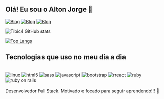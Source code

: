 ## Olá! Eu sou o Alton Jorge 👋


[![Blog](https://img.shields.io/badge/Gmail-D14836?style=for-the-badge&logo=gmail&logoColor=white)](bicagold@gmail.com)
[![Blog](https://img.shields.io/badge/WhatsApp-25D366?style=for-the-badge&logo=whatsapp&logoColor=white)](https://api.whatsapp.com/send?phone=34999877979)
[![Blog](https://img.shields.io/badge/LinkedIn-0077B5?style=for-the-badge&logo=linkedin&logoColor=white)](https://www.linkedin.com/in/alton-vieira-02839423b/)

![Tibic4 GitHub stats](https://github-readme-stats.vercel.app/api?username=Tibic4&show_icons=true&theme=dracula)

[![Top Langs](https://github-readme-stats.vercel.app/api/top-langs/?username=Tibic4)](https://github.com/Tibic4/github-readme-stats)

## Tecnologias que uso no meu dia a dia

<div style="display: inline_block"><br/>
  <img align="center" alt="linux" src= "https://img.shields.io/badge/Linux-FCC624?style=for-the-badge&logo=linux&logoColor=black"/>
  <img align="center" alt="html5" src= "https://img.shields.io/badge/HTML-239120?style=for-the-badge&logo=html5&logoColor=white"/>
  <img align="center" alt="sass" src= "https://img.shields.io/badge/Sass-CC6699?style=for-the-badge&logo=sass&logoColor=white"/>
  <img align="center" alt="javascript" src= "https://img.shields.io/badge/JavaScript-F7DF1E?style=for-the-badge&logo=javascript&logoColor=black"/>
  <img align="center" alt="bootstrap" src= "https://img.shields.io/badge/Bootstrap-563D7C?style=for-the-badge&logo=bootstrap&logoColor=white"/>
  <img align="center" alt="rreact" src= "https://img.shields.io/badge/React-20232A?style=for-the-badge&logo=react&logoColor=61DAFB"/>
  <img align="center" alt="ruby" src= "https://img.shields.io/badge/Ruby-CC342D?style=for-the-badge&logo=ruby&logoColor=white"/>
  <img align="center" alt="ruby on rails" src= "https://img.shields.io/badge/Ruby_on_Rails-CC0000?style=for-the-badge&logo=ruby-on-rails&logoColor=white"/>
  
</div><br/>
  Desenvolvedor Full Stack. Motivado e focado para seguir aprendendo!!! 💪
